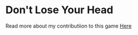 # Don't Lose Your Head


Read more about my contributiion to this game [Here](https://www.sarazahrani.dev/portfolio/dont-lose-your-head)
